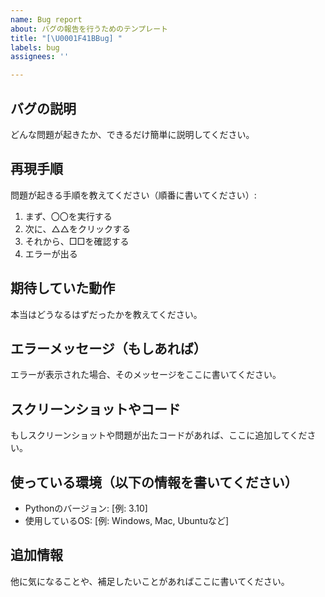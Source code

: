 ```yaml
---
name: Bug report
about: バグの報告を行うためのテンプレート
title: "[\U0001F41BBug] "
labels: bug
assignees: ''

---
```


## バグの説明

どんな問題が起きたか、できるだけ簡単に説明してください。

## 再現手順

問題が起きる手順を教えてください（順番に書いてください）:

1. まず、〇〇を実行する
2. 次に、△△をクリックする
3. それから、□□を確認する
4. エラーが出る

## 期待していた動作

本当はどうなるはずだったかを教えてください。

## エラーメッセージ（もしあれば）

エラーが表示された場合、そのメッセージをここに書いてください。

## スクリーンショットやコード

もしスクリーンショットや問題が出たコードがあれば、ここに追加してください。

## 使っている環境（以下の情報を書いてください）

- Pythonのバージョン: [例: 3.10]
- 使用しているOS: [例: Windows, Mac, Ubuntuなど]

## 追加情報

他に気になることや、補足したいことがあればここに書いてください。
